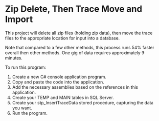 Zip Delete, Then Trace Move and Import
============
This project will delete all zip files (holding zip data), then move the trace files to the appropriate location for input into a database.

Note that compared to a few other methods, this process runs 54% faster overall then other methods.  One gig of data requires approximately 9 minutes.

To run this program:
1.  Create a new C# console application program.
2.  Copy and paste the code into the application.
3.  Add the necessary assemblies based on the references in this application.
4.  Create your TEMP and MAIN tables in SQL Server.
5.  Create your stp_InsertTraceData stored procedure, capturing the data you want.
6.  Run the program.
